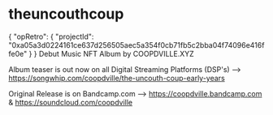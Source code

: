 # theuncouthcoup
{
  "opRetro": {
    "projectId": "0xa05a3d0224161ce637d256505aec5a354f0cb71fb5c2bba04f74096e416ffe0e"
  }
}
Debut Music NFT Album by COOPDVILLE.XYZ

Album teaser is out now on all Digital Streaming Platforms (DSP's) --> https://songwhip.com/coopdville/the-uncouth-coup-early-years

Original Release is on Bandcamp.com --> https://coopdville.bandcamp.com & https://soundcloud.com/coopdville
